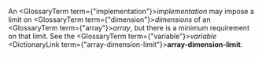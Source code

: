  



An <GlossaryTerm  term={"implementation"}><i>implementation</i></GlossaryTerm> may impose a limit on <GlossaryTerm  term={"dimension"}><i>dimensions</i></GlossaryTerm> of an <GlossaryTerm  term={"array"}><i>array</i></GlossaryTerm>, but there is a minimum requirement on that limit. See the <GlossaryTerm  term={"variable"}><i>variable</i></GlossaryTerm> <DictionaryLink  term={"array-dimension-limit"}><b>array-dimension-limit</b></DictionaryLink>. 



